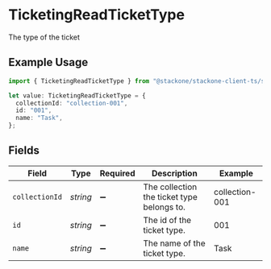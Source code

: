 # TicketingReadTicketType

The type of the ticket

## Example Usage

```typescript
import { TicketingReadTicketType } from "@stackone/stackone-client-ts/sdk/models/shared";

let value: TicketingReadTicketType = {
  collectionId: "collection-001",
  id: "001",
  name: "Task",
};
```

## Fields

| Field                                      | Type                                       | Required                                   | Description                                | Example                                    |
| ------------------------------------------ | ------------------------------------------ | ------------------------------------------ | ------------------------------------------ | ------------------------------------------ |
| `collectionId`                             | *string*                                   | :heavy_minus_sign:                         | The collection the ticket type belongs to. | collection-001                             |
| `id`                                       | *string*                                   | :heavy_minus_sign:                         | The id of the ticket type.                 | 001                                        |
| `name`                                     | *string*                                   | :heavy_minus_sign:                         | The name of the ticket type.               | Task                                       |